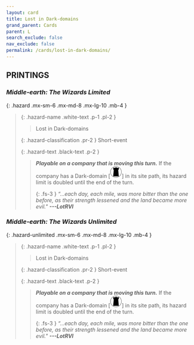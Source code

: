```yaml
---
layout: card
title: Lost in Dark-domains
grand_parent: Cards
parent: L
search_exclude: false
nav_exclude: false
permalink: /cards/lost-in-dark-domains/
---
```


## PRINTINGS


### _Middle-earth: The Wizards Limited_

{: .hazard .mx-sm-6 .mx-md-8 .mx-lg-10 .mb-4 }
> {: .hazard-name .white-text .p-1 .pl-2 }
> > <div class="hazard-mp"></div>
> > <div class="card-name">Lost in Dark-domains</div>
>
> {: .hazard-classification .pr-2 }
> Short-event
>
> {: .hazard-text .black-text .p-2 }
> > ***Playable on a company that is moving this turn.*** If the company has a Dark-domain \[![](/assets/images/dark-domain.svg)] in its site path, its hazard limit is doubled until the end of the turn. 
> > 
> > {: .fs-3 } 
> > _“...each day, each mile, was more bitter than the one before, as their strength lessened and the land became more evil."_ ***---&#65279;LotRVI*** 
>

### _Middle-earth: The Wizards Unlimited_

{: .hazard-unlimited .mx-sm-6 .mx-md-8 .mx-lg-10 .mb-4 }
> {: .hazard-name .white-text .p-1 .pl-2 }
> > <div class="hazard-mp"></div>
> > <div class="card-name">Lost in Dark-domains</div>
>
> {: .hazard-classification .pr-2 }
> Short-event
>
> {: .hazard-text .black-text .p-2 }
> > ***Playable on a company that is moving this turn.*** If the company has a Dark-domain \[![](/assets/images/dark-domain.svg)] in its site path, its hazard limit is doubled until the end of the turn. 
> > 
> > {: .fs-3 } 
> > _“...each day, each mile, was more bitter than the one before, as their strength lessened and the land became more evil."_ ***---&#65279;LotRVI*** 
>
